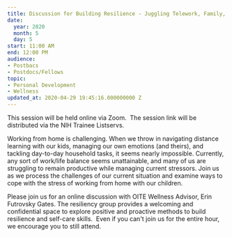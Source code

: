 ```yaml
---
title: Discussion for Building Resilience - Juggling Telework, Family, & Life
date:
  year: 2020
  month: 5
  day: 5
start: 11:00 AM
end: 12:00 PM
audience:
- Postbacs
- Postdocs/Fellows
topic:
- Personal Development
- Wellness
updated_at: 2020-04-29 19:45:16.000000000 Z
---
```

This session will be held online via Zoom.  The session link will be
distributed via the NIH Trainee Listservs.  

Working from home is challenging. When we throw in navigating distance
learning with our kids, managing our own emotions (and theirs), and
tackling day-to-day household tasks, it seems nearly impossible.
Currently, any sort of work/life balance seems unattainable, and many of
us are struggling to remain productive while managing current stressors.
Join us as we process the challenges of our current situation and
examine ways to cope with the stress of working from home with our
children. 

Please join us for an online discussion with OITE Wellness Advisor, Erin
Futrovsky Gates. The resiliency group provides a welcoming and
confidential space to explore positive and proactive methods to build
resilience and self-care skills.  Even if you can't join us for the
entire hour, we encourage you to still attend. <span style="font-family:
arial, helvetica, sans-serif; font-size: 10pt;"> </span>
